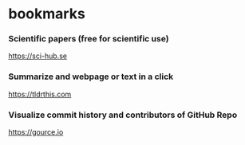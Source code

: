 # bookmarks

### Scientific papers (free for scientific use)

https://sci-hub.se

### Summarize and webpage or text in a click

https://tldrthis.com

### Visualize commit history and contributors of GitHub Repo

https://gource.io

